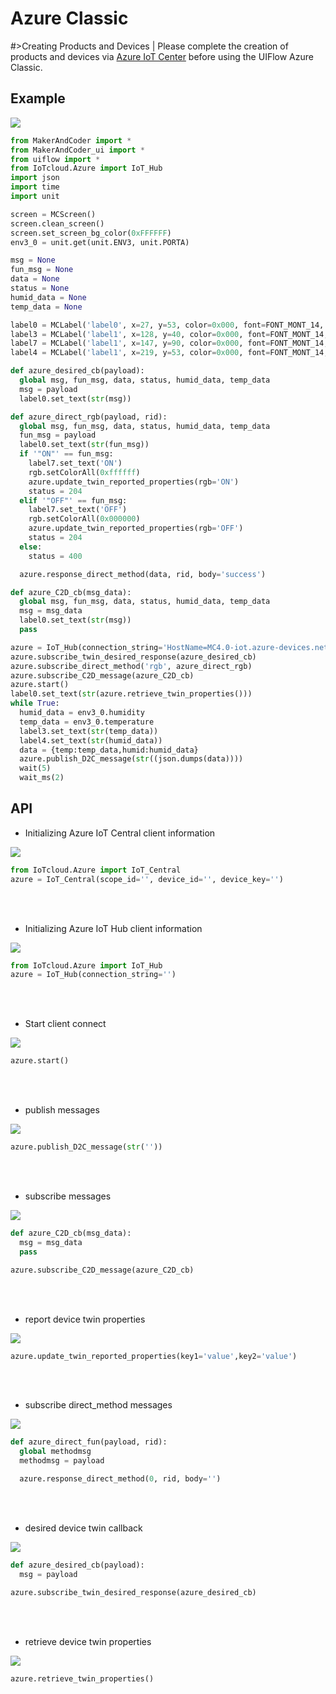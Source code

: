 # Azure Classic

#>Creating Products and Devices | Please complete the creation of products and devices via [Azure IoT Center](https://learn.microsoft.com/zh-cn/azure/iot-hub/create-hub?tabs=portal) before using the UIFlow Azure Classic.

## Example

<img class="blockly_svg" src="https://m5stack.oss-cn-shenzhen.aliyuncs.com/resource/docs/static/assets/img/uiflow/blockly/iot_cloud/azure_classic/uiflow_block_azure_example.svg">

```python
from MakerAndCoder import *
from MakerAndCoder_ui import *
from uiflow import *
from IoTcloud.Azure import IoT_Hub
import json
import time
import unit

screen = MCScreen()
screen.clean_screen()
screen.set_screen_bg_color(0xFFFFFF)
env3_0 = unit.get(unit.ENV3, unit.PORTA)

msg = None
fun_msg = None
data = None
status = None
humid_data = None
temp_data = None

label0 = MCLabel('label0', x=27, y=53, color=0x000, font=FONT_MONT_14, parent=None)
label3 = MCLabel('label1', x=128, y=40, color=0x000, font=FONT_MONT_14, parent=None)
label7 = MCLabel('label1', x=147, y=90, color=0x000, font=FONT_MONT_14, parent=None)
label4 = MCLabel('label1', x=219, y=53, color=0x000, font=FONT_MONT_14, parent=None)

def azure_desired_cb(payload):
  global msg, fun_msg, data, status, humid_data, temp_data
  msg = payload
  label0.set_text(str(msg))

def azure_direct_rgb(payload, rid):
  global msg, fun_msg, data, status, humid_data, temp_data
  fun_msg = payload
  label0.set_text(str(fun_msg))
  if '"ON"' == fun_msg:
    label7.set_text('ON')
    rgb.setColorAll(0xffffff)
    azure.update_twin_reported_properties(rgb='ON')
    status = 204
  elif '"OFF"' == fun_msg:
    label7.set_text('OFF')
    rgb.setColorAll(0x000000)
    azure.update_twin_reported_properties(rgb='OFF')
    status = 204
  else:
    status = 400

  azure.response_direct_method(data, rid, body='success')

def azure_C2D_cb(msg_data):
  global msg, fun_msg, data, status, humid_data, temp_data
  msg = msg_data
  label0.set_text(str(msg))
  pass

azure = IoT_Hub(connection_string='HostName=MC4.0-iot.azure-devices.net;DeviceId=…')
azure.subscribe_twin_desired_response(azure_desired_cb)
azure.subscribe_direct_method('rgb', azure_direct_rgb)
azure.subscribe_C2D_message(azure_C2D_cb)
azure.start()
label0.set_text(str(azure.retrieve_twin_properties()))
while True:
  humid_data = env3_0.humidity
  temp_data = env3_0.temperature
  label3.set_text(str(temp_data))
  label4.set_text(str(humid_data))
  data = {temp:temp_data,humid:humid_data}
  azure.publish_D2C_message(str((json.dumps(data))))
  wait(5)
  wait_ms(2)
```


## API
- Initializing Azure IoT Central client information
<img class="blockly_svg" src="https://m5stack.oss-cn-shenzhen.aliyuncs.com/resource/docs/static/assets/img/uiflow/blockly/iot_cloud/azure_classic/uiflow_block_azure_init_central.svg">

```python
from IoTcloud.Azure import IoT_Central
azure = IoT_Central(scope_id='', device_id='', device_key='')
```

<br><br>
- Initializing Azure IoT Hub client information
<img class="blockly_svg" src="https://m5stack.oss-cn-shenzhen.aliyuncs.com/resource/docs/static/assets/img/uiflow/blockly/iot_cloud/azure_classic/uiflow_block_azure_init_iothub.svg">

```python
from IoTcloud.Azure import IoT_Hub
azure = IoT_Hub(connection_string='')
```

<br><br>
- Start client connect
<img class="blockly_svg" src="https://m5stack.oss-cn-shenzhen.aliyuncs.com/resource/docs/static/assets/img/uiflow/blockly/iot_cloud/azure_classic/uiflow_block_azure_start.svg">

```python
azure.start()
```


<br><br>
- publish messages
<img class="blockly_svg" src="https://m5stack.oss-cn-shenzhen.aliyuncs.com/resource/docs/static/assets/img/uiflow/blockly/iot_cloud/azure_classic/uiflow_block_azure_publish.svg">

```python
azure.publish_D2C_message(str(''))
```


<br><br>
- subscribe messages
<img class="blockly_svg" src="https://m5stack.oss-cn-shenzhen.aliyuncs.com/resource/docs/static/assets/img/uiflow/blockly/iot_cloud/azure_classic/uiflow_block_azure_sub.svg">

```python
def azure_C2D_cb(msg_data):
  msg = msg_data
  pass

azure.subscribe_C2D_message(azure_C2D_cb)
```



<br><br>
- report device twin properties
<img class="blockly_svg" src="https://m5stack.oss-cn-shenzhen.aliyuncs.com/resource/docs/static/assets/img/uiflow/blockly/iot_cloud/azure_classic/uiflow_block_azure_retrieve_twin_property.svg">

```python
azure.update_twin_reported_properties(key1='value',key2='value')
```



<br><br>
- subscribe direct_method messages 
<img class="blockly_svg" src="https://m5stack.oss-cn-shenzhen.aliyuncs.com/resource/docs/static/assets/img/uiflow/blockly/iot_cloud/azure_classic/uiflow_block_azure_sub_direct.svg">

```python
def azure_direct_fun(payload, rid):
  global methodmsg
  methodmsg = payload

  azure.response_direct_method(0, rid, body='')

```


<br><br>
- desired device twin callback
<img class="blockly_svg" src="https://m5stack.oss-cn-shenzhen.aliyuncs.com/resource/docs/static/assets/img/uiflow/blockly/iot_cloud/azure_classic/uiflow_block_azure_sub_twin_desired.svg">

```python
def azure_desired_cb(payload):
  msg = payload

azure.subscribe_twin_desired_response(azure_desired_cb)
```


<br><br>
- retrieve device twin properties
<img class="blockly_svg" src="https://m5stack.oss-cn-shenzhen.aliyuncs.com/resource/docs/static/assets/img/uiflow/blockly/iot_cloud/azure_classic/uiflow_block_azure_update_property.svg">

```python
azure.retrieve_twin_properties()
```



